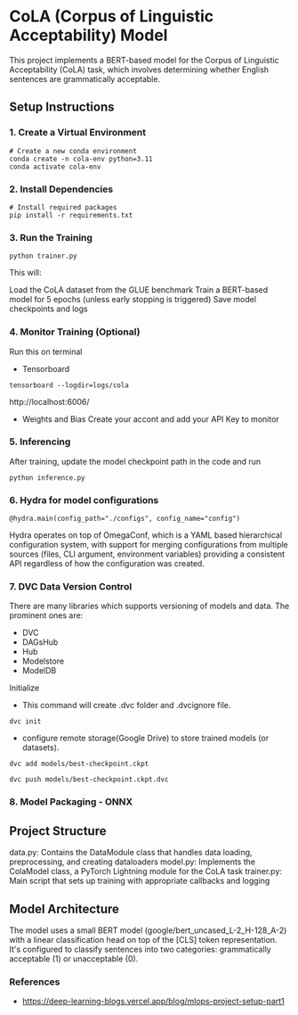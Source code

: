# CoLA (Corpus of Linguistic Acceptability) Model
This project implements a BERT-based model for the Corpus of Linguistic Acceptability (CoLA) task, which involves determining whether English sentences are grammatically acceptable.

## Setup Instructions
### 1. Create a Virtual Environment

```
# Create a new conda environment
conda create -n cola-env python=3.11
conda activate cola-env
```
### 2. Install Dependencies
```
# Install required packages
pip install -r requirements.txt
```
### 3. Run the Training
```
python trainer.py
```
This will:

Load the CoLA dataset from the GLUE benchmark
Train a BERT-based model for 5 epochs (unless early stopping is triggered)
Save model checkpoints and logs

### 4. Monitor Training (Optional)
Run this on terminal 
* Tensorboard
```
tensorboard --logdir=logs/cola
```
http://localhost:6006/ 
* Weights and Bias
 Create your accont and add your API Key to monitor


### 5. Inferencing
After training, update the model checkpoint path in the code and run
```
python inference.py
```

### 6. Hydra for model configurations
```
@hydra.main(config_path="./configs", config_name="config")
```
Hydra operates on top of OmegaConf, which is a YAML based hierarchical configuration system, with support for merging configurations from multiple sources (files, CLI argument, environment variables) providing a consistent API regardless of how the configuration was created.

### 7. DVC Data Version Control
There are many libraries which supports versioning of models and data. The prominent ones are:
* DVC
* DAGsHub
* Hub
* Modelstore
* ModelDB

Initialize 
* This command will create .dvc folder and .dvcignore file.
```
dvc init
```
* configure remote storage(Google Drive) to store trained models (or datasets).
 
```
dvc add models/best-checkpoint.ckpt
```
```
dvc push models/best-checkpoint.ckpt.dvc
```

### 8. Model Packaging - ONNX


## Project Structure

data.py: Contains the DataModule class that handles data loading, preprocessing, and creating dataloaders
model.py: Implements the ColaModel class, a PyTorch Lightning module for the CoLA task
trainer.py: Main script that sets up training with appropriate callbacks and logging

## Model Architecture
The model uses a small BERT model (google/bert_uncased_L-2_H-128_A-2) with a linear classification head on top of the [CLS] token representation. It's configured to classify sentences into two categories: grammatically acceptable (1) or unacceptable (0).


### References 
* https://deep-learning-blogs.vercel.app/blog/mlops-project-setup-part1

